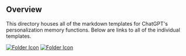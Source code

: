 ## Overview
This directory houses all of the markdown templates for ChatGPT's personalization memory functions.
Below are links to all of the individual templates.

[![Folder Icon](https://img.icons8.com/?size=50&id=59943&format=png&color=000000)](/templates/DIST.md)
[![Folder Icon](https://img.icons8.com/?size=50&id=59943&format=png&color=000000)](/templates/IAF.md)
